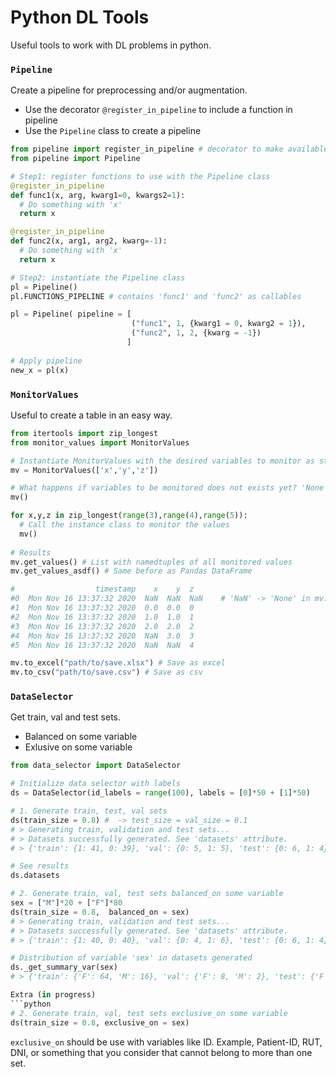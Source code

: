# Python DL Tools
Useful tools to work with DL problems in python. 

### `Pipeline`
Create a pipeline for preprocessing and/or augmentation.
- Use the decorator `@register_in_pipeline` to include a function in pipeline
- Use the `Pipeline` class to create a pipeline

```python
from pipeline import register_in_pipeline # decorator to make available a function to use with Pipeline class
from pipeline import Pipeline

# Step1: register functions to use with the Pipeline class
@register_in_pipeline
def func1(x, arg, kwarg1=0, kwargs2=1):
  # Do something with 'x'
  return x

@register_in_pipeline
def func2(x, arg1, arg2, kwarg=-1):
  # Do something with 'x'
  return x

# Step2: instantiate the Pipeline class
pl = Pipeline()
pl.FUNCTIONS_PIPELINE # contains 'func1' and 'func2' as callables

pl = Pipeline( pipeline = [
                           ("func1", 1, {kwarg1 = 0, kwarg2 = 1}),       # First call
                           ("func2", 1, 2, {kwarg = -1})                 # Second call
                          ]
                          
# Apply pipeline
new_x = pl(x)
```

### `MonitorValues`
Useful to create a table in an easy way. 

```python
from itertools import zip_longest
from monitor_values import MonitorValues

# Instantiate MonitorValues with the desired variables to monitor as strings in a list or tuple
mv = MonitorValues(['x','y','z'])

# What happens if variables to be monitored does not exists yet? 'None' will be assing
mv()

for x,y,z in zip_longest(range(3),range(4),range(5)): 
  # Call the instance class to monitor the values
  mv()
  
# Results
mv.get_values() # List with namedtuples of all monitored values
mv.get_values_asdf() # Same before as Pandas DataFrame

#                  timestamp    x    y  z
#0  Mon Nov 16 13:37:32 2020  NaN  NaN  NaN    # 'NaN' -> 'None' in mv.get_values()
#1  Mon Nov 16 13:37:32 2020  0.0  0.0  0
#2  Mon Nov 16 13:37:32 2020  1.0  1.0  1
#3  Mon Nov 16 13:37:32 2020  2.0  2.0  2
#4  Mon Nov 16 13:37:32 2020  NaN  3.0  3
#5  Mon Nov 16 13:37:32 2020  NaN  NaN  4 

mv.to_excel("path/to/save.xlsx") # Save as excel
mv.to_csv("path/to/save.csv") # Save as csv
```

### `DataSelector`
Get train, val and test sets. 
- Balanced on some variable 
- Exlusive on some variable

```python
from data_selector import DataSelector

# Initialize data selector with labels
ds = DataSelector(id_labels = range(100), labels = [0]*50 + [1]*50)

# 1. Generate train, test, val sets
ds(train_size = 0.8) #  -> test_size = val_size = 0.1
# > Generating train, validation and test sets...
# > Datasets successfully generated. See 'datasets' attribute.
# > {'train': {1: 41, 0: 39}, 'val': {0: 5, 1: 5}, 'test': {0: 6, 1: 4}}

# See results
ds.datasets

# 2. Generate train, val, test sets balanced_on some variable
sex = ["M"]*20 + ["F"]*80
ds(train_size = 0.8,  balanced_on = sex)
# > Generating train, validation and test sets...
# > Datasets successfully generated. See 'datasets' attribute.
# > {'train': {1: 40, 0: 40}, 'val': {0: 4, 1: 6}, 'test': {0: 6, 1: 4}}

# Distribution of variable 'sex' in datasets generated
ds._get_summary_var(sex)
# > {'train': {'F': 64, 'M': 16}, 'val': {'F': 8, 'M': 2}, 'test': {'F': 8, 'M': 2}}

Extra (in progress)
```python
# 2. Generate train, val, test sets exclusive_on some variable
ds(train_size = 0.8, exclusive_on = sex)
```
`exclusive_on` should be use with variables like ID. Example, Patient-ID, RUT, DNI, or something that you consider that cannot belong to more than one set.
